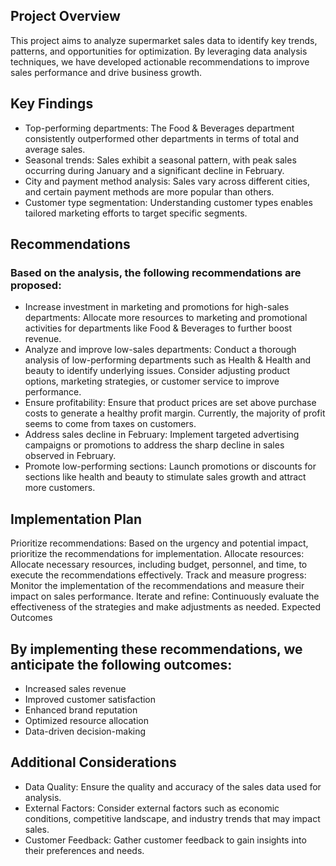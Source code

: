 ## Project Overview
This project aims to analyze supermarket sales data to identify key trends, patterns, and opportunities for optimization. By leveraging data analysis techniques, we have developed actionable recommendations to improve sales performance and drive business growth.

## Key Findings

- Top-performing departments: The Food & Beverages department consistently outperformed other departments in terms of total and average sales.
- Seasonal trends: Sales exhibit a seasonal pattern, with peak sales occurring during January and a significant decline in February.
- City and payment method analysis: Sales vary across different cities, and certain payment methods are more popular than others.
- Customer type segmentation: Understanding customer types enables tailored marketing efforts to target specific segments.
  
## Recommendations

### Based on the analysis, the following recommendations are proposed:

- Increase investment in marketing and promotions for high-sales departments: Allocate more resources to marketing and promotional activities for departments like Food & Beverages to further boost revenue.
- Analyze and improve low-sales departments: Conduct a thorough analysis of low-performing departments such as Health & Health and beauty to identify underlying issues. Consider adjusting product options, marketing strategies, or customer service to improve performance.
- Ensure profitability: Ensure that product prices are set above purchase costs to generate a healthy profit margin. Currently, the majority of profit seems to come from taxes on customers.
- Address sales decline in February: Implement targeted advertising campaigns or promotions to address the sharp decline in sales observed in February.
- Promote low-performing sections: Launch promotions or discounts for sections like health and beauty to stimulate sales growth and attract more customers.
  
## Implementation Plan

Prioritize recommendations: Based on the urgency and potential impact, prioritize the recommendations for implementation.
Allocate resources: Allocate necessary resources, including budget, personnel, and time, to execute the recommendations effectively.
Track and measure progress: Monitor the implementation of the recommendations and measure their impact on sales performance.
Iterate and refine: Continuously evaluate the effectiveness of the strategies and make adjustments as needed.
Expected Outcomes

## By implementing these recommendations, we anticipate the following outcomes:

- Increased sales revenue
- Improved customer satisfaction
- Enhanced brand reputation
- Optimized resource allocation
- Data-driven decision-making
  
## Additional Considerations

- Data Quality: Ensure the quality and accuracy of the sales data used for analysis.
- External Factors: Consider external factors such as economic conditions, competitive landscape, and industry trends that may impact sales.
- Customer Feedback: Gather customer feedback to gain insights into their preferences and needs.
